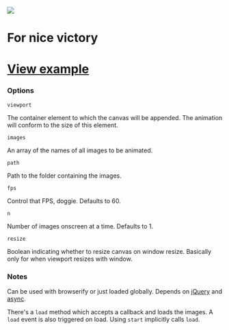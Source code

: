 ![](http://i.imgur.com/7p9dH2e.png)
# For nice victory

# [View example](http://sfrdmn.github.com/solitairewin/)

### Options

`viewport`

The container element to which the canvas will be appended. The animation will conform to the size of this element.

`images`

An array of the names of all images to be animated.

`path`

Path to the folder containing the images.

`fps`

Control that FPS, doggie. Defaults to 60.

`n`

Number of images onscreen at a time. Defaults to 1.

`resize`

Boolean indicating whether to resize canvas on window resize.
Basically only for when viewport resizes with window.

### Notes

Can be used with browserify or just loaded globally. Depends on [jQuery](https://github.com/jquery/jquery) and [async](https://github.com/caolan/async).

There's a `load` method which accepts a callback and loads the images. A `load` event is also triggered on load. Using `start` implicitly calls `load`.
